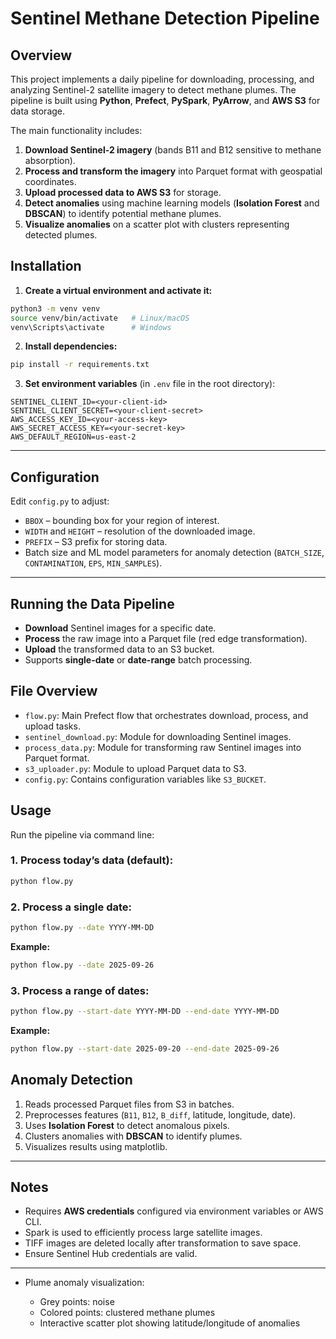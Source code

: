 
# Sentinel Methane Detection Pipeline

## Overview

This project implements a daily pipeline for downloading, processing, and analyzing Sentinel-2 satellite imagery to detect methane plumes. The pipeline is built using **Python**, **Prefect**, **PySpark**, **PyArrow**, and **AWS S3** for data storage.

The main functionality includes:

1. **Download Sentinel-2 imagery** (bands B11 and B12 sensitive to methane absorption).
2. **Process and transform the imagery** into Parquet format with geospatial coordinates.
3. **Upload processed data to AWS S3** for storage.
4. **Detect anomalies** using machine learning models (**Isolation Forest** and **DBSCAN**) to identify potential methane plumes.
5. **Visualize anomalies** on a scatter plot with clusters representing detected plumes.



## Installation

1. **Create a virtual environment and activate it:**

```bash
python3 -m venv venv
source venv/bin/activate   # Linux/macOS
venv\Scripts\activate      # Windows
```

2. **Install dependencies:**

```bash
pip install -r requirements.txt
```

3. **Set environment variables** (in `.env` file in the root directory):

```env
SENTINEL_CLIENT_ID=<your-client-id>
SENTINEL_CLIENT_SECRET=<your-client-secret>
AWS_ACCESS_KEY_ID=<your-access-key>
AWS_SECRET_ACCESS_KEY=<your-secret-key>
AWS_DEFAULT_REGION=us-east-2
```

---

## Configuration

Edit `config.py` to adjust:

* `BBOX` – bounding box for your region of interest.
* `WIDTH` and `HEIGHT` – resolution of the downloaded image.
* `PREFIX` – S3 prefix for storing data.
* Batch size and ML model parameters for anomaly detection (`BATCH_SIZE`, `CONTAMINATION`, `EPS`, `MIN_SAMPLES`).

---

## Running the Data Pipeline

* **Download** Sentinel images for a specific date.
* **Process** the raw image into a Parquet file (red edge transformation).
* **Upload** the transformed data to an S3 bucket.
* Supports **single-date** or **date-range** batch processing.



## File Overview

* `flow.py`: Main Prefect flow that orchestrates download, process, and upload tasks.
* `sentinel_download.py`: Module for downloading Sentinel images.
* `process_data.py`: Module for transforming raw Sentinel images into Parquet format.
* `s3_uploader.py`: Module to upload Parquet data to S3.
* `config.py`: Contains configuration variables like `S3_BUCKET`.

## Usage

Run the pipeline via command line:

### 1. Process **today’s data** (default):

```bash
python flow.py
```

### 2. Process a **single date**:

```bash
python flow.py --date YYYY-MM-DD
```

**Example:**

```bash
python flow.py --date 2025-09-26
```

### 3. Process a **range of dates**:

```bash
python flow.py --start-date YYYY-MM-DD --end-date YYYY-MM-DD
```

**Example:**

```bash
python flow.py --start-date 2025-09-20 --end-date 2025-09-26
```

## Anomaly Detection

1. Reads processed Parquet files from S3 in batches.
2. Preprocesses features (`B11`, `B12`, `B_diff`, latitude, longitude, date).
3. Uses **Isolation Forest** to detect anomalous pixels.
4. Clusters anomalies with **DBSCAN** to identify plumes.
5. Visualizes results using matplotlib.

---

## Notes

* Requires **AWS credentials** configured via environment variables or AWS CLI.
* Spark is used to efficiently process large satellite images.
* TIFF images are deleted locally after transformation to save space.
* Ensure Sentinel Hub credentials are valid.

---

* Plume anomaly visualization:

  * Grey points: noise
  * Colored points: clustered methane plumes
  * Interactive scatter plot showing latitude/longitude of anomalies

````

